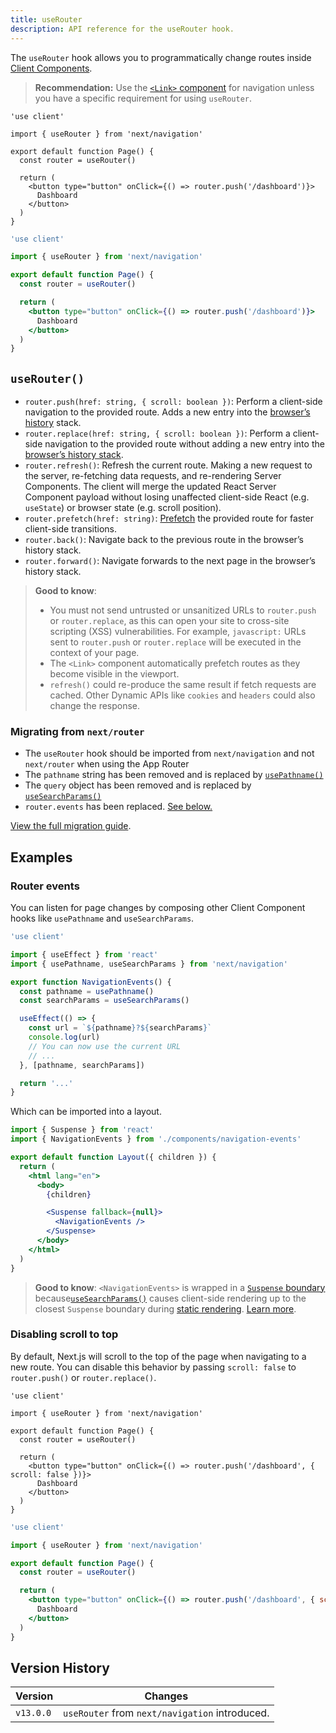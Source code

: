 ```yaml
---
title: useRouter
description: API reference for the useRouter hook.
---
```


The `useRouter` hook allows you to programmatically change routes inside [Client Components](/docs/app/building-your-application/rendering/client-components).

> **Recommendation:** Use the [`<Link>` component](/docs/app/building-your-application/routing/linking-and-navigating#link-component) for navigation unless you have a specific requirement for using `useRouter`.

```tsx filename="app/example-client-component.tsx" switcher
'use client'

import { useRouter } from 'next/navigation'

export default function Page() {
  const router = useRouter()

  return (
    <button type="button" onClick={() => router.push('/dashboard')}>
      Dashboard
    </button>
  )
}
```

```jsx filename="app/example-client-component.js" switcher
'use client'

import { useRouter } from 'next/navigation'

export default function Page() {
  const router = useRouter()

  return (
    <button type="button" onClick={() => router.push('/dashboard')}>
      Dashboard
    </button>
  )
}
```

## `useRouter()`

- `router.push(href: string, { scroll: boolean })`: Perform a client-side navigation to the provided route. Adds a new entry into the [browser’s history](https://developer.mozilla.org/docs/Web/API/History_API) stack.
- `router.replace(href: string, { scroll: boolean })`: Perform a client-side navigation to the provided route without adding a new entry into the [browser’s history stack](https://developer.mozilla.org/docs/Web/API/History_API).
- `router.refresh()`: Refresh the current route. Making a new request to the server, re-fetching data requests, and re-rendering Server Components. The client will merge the updated React Server Component payload without losing unaffected client-side React (e.g. `useState`) or browser state (e.g. scroll position).
- `router.prefetch(href: string)`: [Prefetch](/docs/app/building-your-application/routing/linking-and-navigating#2-prefetching) the provided route for faster client-side transitions.
- `router.back()`: Navigate back to the previous route in the browser’s history stack.
- `router.forward()`: Navigate forwards to the next page in the browser’s history stack.

> **Good to know**:
>
> - You must not send untrusted or unsanitized URLs to `router.push` or `router.replace`, as this can open your site to cross-site scripting (XSS) vulnerabilities. For example, `javascript:` URLs sent to `router.push` or `router.replace` will be executed in the context of your page.
> - The `<Link>` component automatically prefetch routes as they become visible in the viewport.
> - `refresh()` could re-produce the same result if fetch requests are cached. Other Dynamic APIs like `cookies` and `headers` could also change the response.

### Migrating from `next/router`

- The `useRouter` hook should be imported from `next/navigation` and not `next/router` when using the App Router
- The `pathname` string has been removed and is replaced by [`usePathname()`](/docs/app/api-reference/functions/use-pathname)
- The `query` object has been removed and is replaced by [`useSearchParams()`](/docs/app/api-reference/functions/use-search-params)
- `router.events` has been replaced. [See below.](#router-events)

[View the full migration guide](/docs/app/guides/migrating/app-router-migration).

## Examples

### Router events

You can listen for page changes by composing other Client Component hooks like `usePathname` and `useSearchParams`.

```jsx filename="app/components/navigation-events.js"
'use client'

import { useEffect } from 'react'
import { usePathname, useSearchParams } from 'next/navigation'

export function NavigationEvents() {
  const pathname = usePathname()
  const searchParams = useSearchParams()

  useEffect(() => {
    const url = `${pathname}?${searchParams}`
    console.log(url)
    // You can now use the current URL
    // ...
  }, [pathname, searchParams])

  return '...'
}
```

Which can be imported into a layout.

```jsx filename="app/layout.js" highlight={2,10-12}
import { Suspense } from 'react'
import { NavigationEvents } from './components/navigation-events'

export default function Layout({ children }) {
  return (
    <html lang="en">
      <body>
        {children}

        <Suspense fallback={null}>
          <NavigationEvents />
        </Suspense>
      </body>
    </html>
  )
}
```

> **Good to know**: `<NavigationEvents>` is wrapped in a [`Suspense` boundary](/docs/app/building-your-application/routing/loading-ui-and-streaming#example) because[`useSearchParams()`](/docs/app/api-reference/functions/use-search-params) causes client-side rendering up to the closest `Suspense` boundary during [static rendering](/docs/app/building-your-application/rendering/server-components#static-rendering-default). [Learn more](/docs/app/api-reference/functions/use-search-params#behavior).

### Disabling scroll to top

By default, Next.js will scroll to the top of the page when navigating to a new route. You can disable this behavior by passing `scroll: false` to `router.push()` or `router.replace()`.

```tsx filename="app/example-client-component.tsx" switcher
'use client'

import { useRouter } from 'next/navigation'

export default function Page() {
  const router = useRouter()

  return (
    <button type="button" onClick={() => router.push('/dashboard', { scroll: false })}>
      Dashboard
    </button>
  )
}
```

```jsx filename="app/example-client-component.jsx" switcher
'use client'

import { useRouter } from 'next/navigation'

export default function Page() {
  const router = useRouter()

  return (
    <button type="button" onClick={() => router.push('/dashboard', { scroll: false })}>
      Dashboard
    </button>
  )
}
```

## Version History

| Version   | Changes                                        |
| --------- | ---------------------------------------------- |
| `v13.0.0` | `useRouter` from `next/navigation` introduced. |
